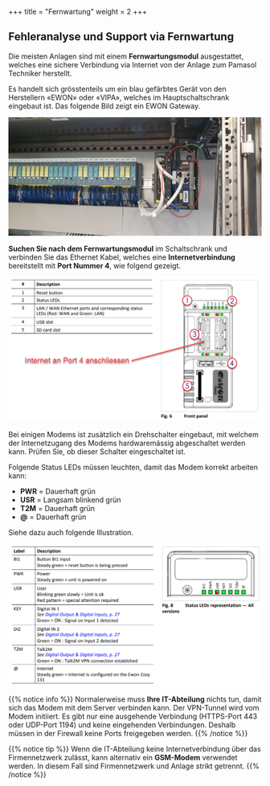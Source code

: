 +++
title = "Fernwartung"
weight = 2
+++

## Fehleranalyse und Support via Fernwartung

Die meisten Anlagen sind mit einem **Fernwartungsmodul** ausgestattet, welches eine sichere Verbindung via Internet von der Anlage zum Pamasol Techniker herstellt.

Es handelt sich grösstenteils um ein blau gefärbtes Gerät von den Herstellern «EWON» oder «VIPA», welches im Hauptschaltschrank eingebaut ist. Das folgende Bild zeigt ein EWON Gateway.

![Fernwartungsmodul im Schaltschrank](images/ewon_industrial_modem.de.png?width=100%)

**Suchen Sie nach dem Fernwartungsmodul** im Schaltschrank und verbinden Sie das Ethernet Kabel, welches eine **Internetverbindung** bereitstellt mit **Port Nummer 4**, wie folgend gezeigt.

![Frontseite des Modems](images/ewon_front_side.de.png?width=100%)

Bei einigen Modems ist zusätzlich ein Drehschalter eingebaut, mit welchem der Internetzugang des Modems hardwaremässig abgeschaltet werden kann. Prüfen Sie, ob dieser Schalter eingeschaltet ist.

Folgende Status LEDs müssen leuchten, damit das Modem korrekt arbeiten kann:

* **PWR** = Dauerhaft grün
* **USR** = Langsam blinkend grün
* **T2M** = Dauerhaft grün
* **@**   = Dauerhaft grün

Siehe dazu auch folgende Illustration.

![Status LEDs Legende](images/ewon_status_leds_general.de.png?width=100%)

{{% notice info %}}
Normalerweise muss **Ihre IT-Abteilung** nichts tun, damit sich das Modem mit dem Server verbinden kann. Der VPN-Tunnel wird vom Modem initiiert. Es gibt nur eine ausgehende Verbindung (HTTPS-Port 443 oder UDP-Port 1194) und keine eingehenden Verbindungen. Deshalb müssen in der Firewall keine Ports freigegeben werden.
{{% /notice %}}

{{% notice tip %}}
Wenn die IT-Abteilung keine Internetverbindung über das Firmennetzwerk zulässt, kann alternativ ein **GSM-Modem** verwendet werden. In diesem Fall sind Firmennetzwerk und Anlage strikt getrennt.
{{% /notice %}}
